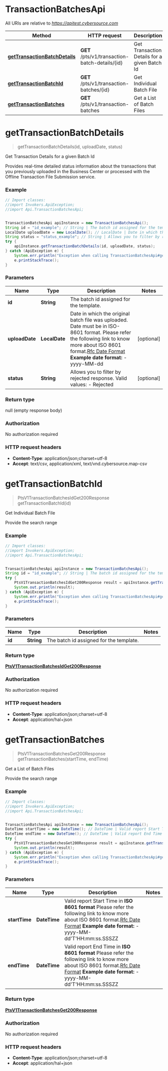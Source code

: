 # TransactionBatchesApi

All URIs are relative to *https://apitest.cybersource.com*

Method | HTTP request | Description
------------- | ------------- | -------------
[**getTransactionBatchDetails**](TransactionBatchesApi.md#getTransactionBatchDetails) | **GET** /pts/v1/transaction-batch-details/{id} | Get Transaction Details for a given Batch Id
[**getTransactionBatchId**](TransactionBatchesApi.md#getTransactionBatchId) | **GET** /pts/v1/transaction-batches/{id} | Get Individual Batch File
[**getTransactionBatches**](TransactionBatchesApi.md#getTransactionBatches) | **GET** /pts/v1/transaction-batches | Get a List of Batch Files


<a name="getTransactionBatchDetails"></a>
# **getTransactionBatchDetails**
> getTransactionBatchDetails(id, uploadDate, status)

Get Transaction Details for a given Batch Id

Provides real-time detailed status information about the transactions that you previously uploaded in the Business Center or processed with the Offline Transaction File Submission service. 

### Example
```java
// Import classes:
//import Invokers.ApiException;
//import Api.TransactionBatchesApi;


TransactionBatchesApi apiInstance = new TransactionBatchesApi();
String id = "id_example"; // String | The batch id assigned for the template.
LocalDate uploadDate = new LocalDate(); // LocalDate | Date in which the original batch file was uploaded. Date must be in ISO-8601 format. Please refer the following link to know more about ISO 8601 format.[Rfc Date Format](https://xml2rfc.tools.ietf.org/public/rfc/html/rfc3339.html#anchor14) **Example date format:**  - yyyy-MM-dd 
String status = "status_example"; // String | Allows you to filter by rejected response.  Valid values: - Rejected 
try {
    apiInstance.getTransactionBatchDetails(id, uploadDate, status);
} catch (ApiException e) {
    System.err.println("Exception when calling TransactionBatchesApi#getTransactionBatchDetails");
    e.printStackTrace();
}
```

### Parameters

Name | Type | Description  | Notes
------------- | ------------- | ------------- | -------------
 **id** | **String**| The batch id assigned for the template. |
 **uploadDate** | **LocalDate**| Date in which the original batch file was uploaded. Date must be in ISO-8601 format. Please refer the following link to know more about ISO 8601 format.[Rfc Date Format](https://xml2rfc.tools.ietf.org/public/rfc/html/rfc3339.html#anchor14) **Example date format:**  - yyyy-MM-dd  | [optional]
 **status** | **String**| Allows you to filter by rejected response.  Valid values: - Rejected  | [optional]

### Return type

null (empty response body)

### Authorization

No authorization required

### HTTP request headers

 - **Content-Type**: application/json;charset=utf-8
 - **Accept**: text/csv, application/xml, text/vnd.cybersource.map-csv

<a name="getTransactionBatchId"></a>
# **getTransactionBatchId**
> PtsV1TransactionBatchesIdGet200Response getTransactionBatchId(id)

Get Individual Batch File

Provide the search range

### Example
```java
// Import classes:
//import Invokers.ApiException;
//import Api.TransactionBatchesApi;


TransactionBatchesApi apiInstance = new TransactionBatchesApi();
String id = "id_example"; // String | The batch id assigned for the template.
try {
    PtsV1TransactionBatchesIdGet200Response result = apiInstance.getTransactionBatchId(id);
    System.out.println(result);
} catch (ApiException e) {
    System.err.println("Exception when calling TransactionBatchesApi#getTransactionBatchId");
    e.printStackTrace();
}
```

### Parameters

Name | Type | Description  | Notes
------------- | ------------- | ------------- | -------------
 **id** | **String**| The batch id assigned for the template. |

### Return type

[**PtsV1TransactionBatchesIdGet200Response**](PtsV1TransactionBatchesIdGet200Response.md)

### Authorization

No authorization required

### HTTP request headers

 - **Content-Type**: application/json;charset=utf-8
 - **Accept**: application/hal+json

<a name="getTransactionBatches"></a>
# **getTransactionBatches**
> PtsV1TransactionBatchesGet200Response getTransactionBatches(startTime, endTime)

Get a List of Batch Files

Provide the search range

### Example
```java
// Import classes:
//import Invokers.ApiException;
//import Api.TransactionBatchesApi;


TransactionBatchesApi apiInstance = new TransactionBatchesApi();
DateTime startTime = new DateTime(); // DateTime | Valid report Start Time in **ISO 8601 format** Please refer the following link to know more about ISO 8601 format.[Rfc Date Format](https://xml2rfc.tools.ietf.org/public/rfc/html/rfc3339.html#anchor14)   **Example date format:**   - yyyy-MM-dd'T'HH:mm:ss.SSSZZ 
DateTime endTime = new DateTime(); // DateTime | Valid report End Time in **ISO 8601 format** Please refer the following link to know more about ISO 8601 format.[Rfc Date Format](https://xml2rfc.tools.ietf.org/public/rfc/html/rfc3339.html#anchor14)   **Example date format:**   - yyyy-MM-dd'T'HH:mm:ss.SSSZZ 
try {
    PtsV1TransactionBatchesGet200Response result = apiInstance.getTransactionBatches(startTime, endTime);
    System.out.println(result);
} catch (ApiException e) {
    System.err.println("Exception when calling TransactionBatchesApi#getTransactionBatches");
    e.printStackTrace();
}
```

### Parameters

Name | Type | Description  | Notes
------------- | ------------- | ------------- | -------------
 **startTime** | **DateTime**| Valid report Start Time in **ISO 8601 format** Please refer the following link to know more about ISO 8601 format.[Rfc Date Format](https://xml2rfc.tools.ietf.org/public/rfc/html/rfc3339.html#anchor14)   **Example date format:**   - yyyy-MM-dd&#39;T&#39;HH:mm:ss.SSSZZ  |
 **endTime** | **DateTime**| Valid report End Time in **ISO 8601 format** Please refer the following link to know more about ISO 8601 format.[Rfc Date Format](https://xml2rfc.tools.ietf.org/public/rfc/html/rfc3339.html#anchor14)   **Example date format:**   - yyyy-MM-dd&#39;T&#39;HH:mm:ss.SSSZZ  |

### Return type

[**PtsV1TransactionBatchesGet200Response**](PtsV1TransactionBatchesGet200Response.md)

### Authorization

No authorization required

### HTTP request headers

 - **Content-Type**: application/json;charset=utf-8
 - **Accept**: application/hal+json

